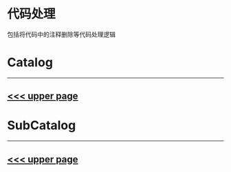 # 代码处理

包括将代码中的注释删除等代码处理逻辑

# Catalog
---
[<<< upper page](../README.md)
---

# SubCatalog

---
[<<< upper page](../README.md)
---